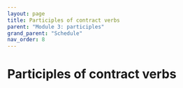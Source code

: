 ```yaml
---
layout: page
title: Participles of contract verbs
parent: "Module 3: participles"
grand_parent: "Schedule"
nav_order: 8
---
```



# Participles of contract verbs
